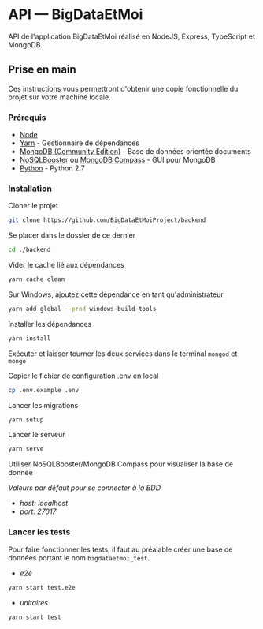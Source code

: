 # API — BigDataEtMoi

API de l'application BigDataEtMoi réalisé en NodeJS, Express, TypeScript et MongoDB.

## Prise en main

Ces instructions vous permettront d'obtenir une copie fonctionnelle du projet sur votre machine locale.

### Prérequis

-   [Node](https://nodejs.org/en/download/)
-   [Yarn](https://yarnpkg.com/lang/en/docs/install/#windows-stable) - Gestionnaire de dépendances
-   [MongoDB (Community Edition)](https://docs.mongodb.com/v3.2/tutorial/install-mongodb-on-windows/) - Base de données orientée documents
-   [NoSQLBooster](https://nosqlbooster.com/downloads) ou [MongoDB Compass](https://www.mongodb.com/products/compass) - GUI pour MongoDB
-   [Python](https://www.python.org/download/releases/2.7/) - Python 2.7

### Installation

Cloner le projet

```bash
git clone https://github.com/BigDataEtMoiProject/backend
```

Se placer dans le dossier de ce dernier

```bash
cd ./backend
```

Vider le cache lié aux dépendances

```bash
yarn cache clean
```

Sur Windows, ajoutez cette dépendance en tant qu'administrateur

```bash
yarn add global --prod windows-build-tools
```

Installer les dépendances

```bash
yarn install
```

Exécuter et laisser tourner les deux services dans le terminal
`mongod` et `mongo`

Copier le fichier de configuration .env en local

```bash
cp .env.example .env
```

Lancer les migrations

```bash
yarn setup
```

Lancer le serveur

```bash
yarn serve
```

Utiliser NoSQLBooster/MongoDB Compass pour visualiser la base de donnée

<i>Valeurs par défaut pour se connecter à la BDD

-   host: localhost
-   port: 27017
    </i>

### Lancer les tests

Pour faire fonctionner les tests, il faut au préalable créer une base de données portant le nom `bigdataetmoi_test`.

-   <i>e2e</i>

```bash
yarn start test.e2e
```

-   <i>unitaires</i>

```bash
yarn start test
```
